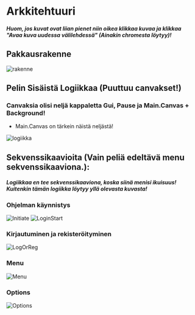 # Arkkitehtuuri
##### Huom, jos kuvat ovat liian pienet niin oikea klikkaa kuvaa ja klikkaa "Avaa kuva uudessa välilehdessä" (Ainakin chromesta löytyy)!
## Pakkausrakenne
![rakenne](https://github.com/Mirex97/2D-Scroller-otm-harjoitustyo/blob/master/dokumentointi/PakkausRakenne%20(improved).PNG)
## Pelin Sisäistä Logiikkaa (Puuttuu canvakset!)
### Canvaksia olisi neljä kappaletta Gui, Pause ja Main.Canvas + Background!
  - Main.Canvas on tärkein näistä neljästä!
  
![logiikka](https://github.com/Mirex97/2D-Scroller-otm-harjoitustyo/blob/master/dokumentointi/kuvat/Sis%C3%A4ist%C3%A4Logiikkaa(Updated).PNG)

## Sekvenssikaavioita (Vain peliä edeltävä menu sekvenssikaaviona.):
##### Logiikkaa en tee sekvenssikaaviona, koska siinä menisi ikuisuus! Kuitenkin tämän logiikka löytyy yllä olevasta kuvasta!

### Ohjelman käynnistys
![Initiate](https://github.com/Mirex97/2D-Scroller-otm-harjoitustyo/blob/master/dokumentointi/kuvat/Initiate.PNG)
![LoginStart](https://github.com/Mirex97/2D-Scroller-otm-harjoitustyo/blob/master/dokumentointi/kuvat/LoginStart.PNG)
### Kirjautuminen ja rekisteröityminen
![LogOrReg](https://github.com/Mirex97/2D-Scroller-otm-harjoitustyo/blob/master/dokumentointi/kuvat/LoginORRegister.PNG)
### Menu 
![Menu](https://github.com/Mirex97/2D-Scroller-otm-harjoitustyo/blob/master/dokumentointi/kuvat/Menu.PNG)
### Options
![Options](https://github.com/Mirex97/2D-Scroller-otm-harjoitustyo/blob/master/dokumentointi/kuvat/Optionss.PNG)
